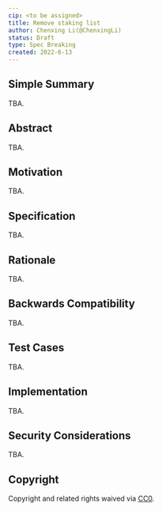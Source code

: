 ```yaml
---
cip: <to be assigned>
title: Remove staking list
author: Chenxing Li(@ChenxingLi)
status: Draft
type: Spec Breaking
created: 2022-6-13
---
```



## Simple Summary
TBA.

## Abstract
TBA.

## Motivation
TBA.

## Specification
TBA.

## Rationale
TBA.

## Backwards Compatibility
TBA.

## Test Cases
TBA.

## Implementation
TBA.

## Security Considerations
TBA.

## Copyright
Copyright and related rights waived via [CC0](https://creativecommons.org/publicdomain/zero/1.0/).
